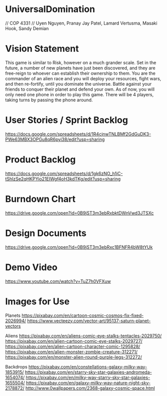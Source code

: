 # UniversalDomination

// COP 4331 
// Uyen Nguyen, Pranay Jay Patel, Lamard Vertusma, Masaki Hook, Sandy Demian


# Vision Statement
This game is similar to Risk, however on a much grander scale. Set in the future, a number of new planets have just been discovered, and they are free-reign to whoever can establish their ownership to them. You are the commander of an alien race and you will deploy your resources, fight wars, and then re-fortify, until you dominate the universe. Battle against your friends to conquer their planet and defend your own. As of now, you will only need one phone in order to play this game. There will be 4 players, taking turns by passing the phone around.

# User Stories / Sprint Backlog
https://docs.google.com/spreadsheets/d/1R4cjnwTNLBMf2GdGuDK3-PWe63MBX3OPGu8qR6pyi38/edit?usp=sharing

# Product Backlog
https://docs.google.com/spreadsheets/d/1gk6zNO_h1iC-tShlzSe2qHKPYio21EIWgf4oH3kdTKg/edit?usp=sharing

# Burndown Chart
https://drive.google.com/open?id=0B9jST3m3ebRxbktDWnVwd3JTSXc

# Design Documents 
https://drive.google.com/open?id=0B9jST3m3ebRxc1BFNFR4bW8tYUk

# Demo Video
https://www.youtube.com/watch?v=TuZ7h0VFXuw

# Images for Use
Planets
https://pixabay.com/en/cartoon-cosmic-cosmos-fix-fixed-2026994/
https://www.vecteezy.com/vector-art/95137-saturn-planet-vectors

Aliens
https://pixabay.com/en/aliens-comic-eye-stalks-tentacles-2029750/
https://pixabay.com/en/alien-cartoon-comic-eye-stalks-2029727/
https://pixabay.com/en/alien-cartoon-character-comic-1295828/
https://pixabay.com/en/alien-monster-zombie-creature-312271/
https://pixabay.com/en/monster-alien-round-purple-legs-312272/

Backdrops
https://pixabay.com/en/constellations-galaxy-milky-way-1853915/
https://pixabay.com/en/starry-sky-star-galaxies-andromeda-1654074/
https://pixabay.com/en/milky-way-starry-sky-star-galaxies-1655504/
https://pixabay.com/en/galaxy-milky-way-nature-night-sky-2178872/
http://www.0wallpapers.com/2368-galaxy-cosmic-space.html
